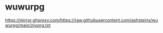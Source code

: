 # wuwurpg

https://mirror.ghproxy.com/https://raw.githubusercontent.com/ashsteins/wuwurpg/main/ziyong.txt
